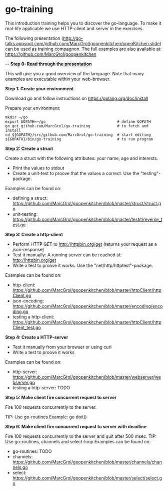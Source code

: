 # go-training

This introduction training helps you to discover the go-language. To make it real-life applicable we use HTTP-client and server in the exercises.

The following presentation (http://go-talks.appspot.com/github.com/MarcGrol/goopenkitchen/openKitchen.slide) can be used as training compagnon.  The full examples are also available at: https://github.com/MarcGrol/goopenkitchen


--
**Step 0: Read through the [presentation](http://go-talks.appspot.com/github.com/MarcGrol/goopenkitchen/openKitchen.slide)**

This will give you a good overview of the language. 
Note that many examples are executable within your web-browser.

**Step 1:  Create your environment**

Download go and follow instructions on https://golang.org/doc/install

Prepare your environment:

    mkdir ~/go
    export GOPATH=~/go                                # define GOPATH
    go get github.com/MarcGrol/go-training            # to fetch and install
    cd ${GOPATH}/src/github.com/MarcGrol/go-training  # start editing
    ${GOPATH}/bin/go-training                         # to run program

**Step 2: Create a struct**

Create a struct with the following attributes: your name, age and interests.

- Print the values to stdout
- Create a unit-test to proove that the values a correct. Use the "testing"-package.

Examples can be found on: 
 - defining a struct: https://github.com/MarcGrol/goopenkitchen/blob/master/struct/struct.go
 - unit-testing: https://github.com/MarcGrol/goopenkitchen/blob/master/testit/reverse_test.go

**Step 3: Create a http-client**

- Perform HTTP GET to http://httpbin.org/get (returns your request as a json-response)
- Test it manually: A running server can be reached at: http://httpbin.org/get
- Write a test to proove it works. Use the "net/http/httptest"-package.

Examples can be found on: 
 - http-client: https://github.com/MarcGrol/goopenkitchen/blob/master/httpClient/httpClient.go
 - json-encoding:  https://github.com/MarcGrol/goopenkitchen/blob/master/encoding/encoding.go
 - testing a http-client: https://github.com/MarcGrol/goopenkitchen/blob/master/httpClient/httpClient_test.go

**Step 4: Create a HTTP-server**

- Test it manually from your browser or using curl
- Write a test to proove it works

Examples can be found on: 
 - http-server: https://github.com/MarcGrol/goopenkitchen/blob/master/webserver/webserver.go
 - testing a http-server: TODO

**Step 5: Make client fire concurrent request to server**

Fire 100 requests concurrently to the server. 

TIP: Use go-routines
Example: go doit()


**Step 6: Make client fire concurrent request to server with deadline**

Fire 100 requests concurrently to the server and quit after 500 msec.
TIP: Use go-routines, channels and select-loop
Examples can be found on: 
 - go-routines: TODO
 - channels: https://github.com/MarcGrol/goopenkitchen/blob/master/channels/channels.go
 - select: https://github.com/MarcGrol/goopenkitchen/blob/master/select/select.go

 









